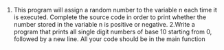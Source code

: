 1. This program will assign a random number to the variable n each time 
it is executed. Complete the source code in order to print whether the 
number stored in the variable n is positive or negative. 2.Write a 
program that prints all single digit numbers of base 10 starting from 0, 
followed by a new line.
All your code should be in the main function
